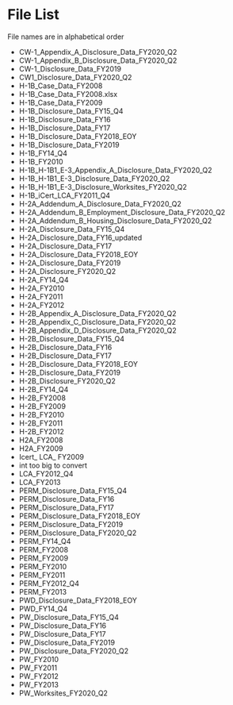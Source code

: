 # File List
File names are in alphabetical order

- CW-1_Appendix_A_Disclosure_Data_FY2020_Q2
- CW-1_Appendix_B_Disclosure_Data_FY2020_Q2
- CW-1_Disclosure_Data_FY2019
- CW1_Disclosure_Data_FY2020_Q2
- H-1B_Case_Data_FY2008
- H-1B_Case_Data_FY2008.xlsx
- H-1B_Case_Data_FY2009
- H-1B_Disclosure_Data_FY15_Q4
- H-1B_Disclosure_Data_FY16
- H-1B_Disclosure_Data_FY17
- H-1B_Disclosure_Data_FY2018_EOY
- H-1B_Disclosure_Data_FY2019
- H-1B_FY14_Q4
- H-1B_FY2010
- H-1B_H-1B1_E-3_Appendix_A_Disclosure_Data_FY2020_Q2
- H-1B_H-1B1_E-3_Disclosure_Data_FY2020_Q2
- H-1B_H-1B1_E-3_Disclosure_Worksites_FY2020_Q2
- H-1B_iCert_LCA_FY2011_Q4
- H-2A_Addendum_A_Disclosure_Data_FY2020_Q2
- H-2A_Addendum_B_Employment_Disclosure_Data_FY2020_Q2
- H-2A_Addendum_B_Housing_Disclosure_Data_FY2020_Q2
- H-2A_Disclosure_Data_FY15_Q4
- H-2A_Disclosure_Data_FY16_updated
- H-2A_Disclosure_Data_FY17
- H-2A_Disclosure_Data_FY2018_EOY
- H-2A_Disclosure_Data_FY2019
- H-2A_Disclosure_FY2020_Q2
- H-2A_FY14_Q4
- H-2A_FY2010
- H-2A_FY2011
- H-2A_FY2012
- H-2B_Appendix_A_Disclosure_Data_FY2020_Q2
- H-2B_Appendix_C_Disclosure_Data_FY2020_Q2
- H-2B_Appendix_D_Disclosure_Data_FY2020_Q2
- H-2B_Disclosure_Data_FY15_Q4
- H-2B_Disclosure_Data_FY16
- H-2B_Disclosure_Data_FY17
- H-2B_Disclosure_Data_FY2018_EOY
- H-2B_Disclosure_Data_FY2019
- H-2B_Disclosure_FY2020_Q2
- H-2B_FY14_Q4
- H-2B_FY2008
- H-2B_FY2009
- H-2B_FY2010
- H-2B_FY2011
- H-2B_FY2012
- H2A_FY2008
- H2A_FY2009
- Icert_ LCA_ FY2009
- int too big to convert
- LCA_FY2012_Q4
- LCA_FY2013
- PERM_Disclosure_Data_FY15_Q4
- PERM_Disclosure_Data_FY16
- PERM_Disclosure_Data_FY17
- PERM_Disclosure_Data_FY2018_EOY
- PERM_Disclosure_Data_FY2019
- PERM_Disclosure_Data_FY2020_Q2
- PERM_FY14_Q4
- PERM_FY2008
- PERM_FY2009
- PERM_FY2010
- PERM_FY2011
- PERM_FY2012_Q4
- PERM_FY2013
- PWD_Disclosure_Data_FY2018_EOY
- PWD_FY14_Q4
- PW_Disclosure_Data_FY15_Q4
- PW_Disclosure_Data_FY16
- PW_Disclosure_Data_FY17
- PW_Disclosure_Data_FY2019
- PW_Disclosure_Data_FY2020_Q2
- PW_FY2010
- PW_FY2011
- PW_FY2012
- PW_FY2013
- PW_Worksites_FY2020_Q2